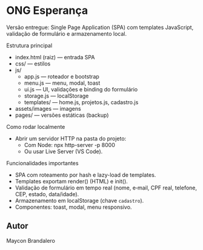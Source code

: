 # ONG Esperança

Versão entregue: Single Page Application (SPA) com templates JavaScript, validação de formulário e armazenamento local.

Estrutura principal
- index.html (raiz) — entrada SPA
- css/ — estilos
- js/
  - app.js — roteador e bootstrap
  - menu.js — menu, modal, toast
  - ui.js — UI, validações e binding do formulário
  - storage.js — localStorage
  - templates/ — home.js, projetos.js, cadastro.js
- assets/images — imagens
- pages/ — versões estáticas (backup)

Como rodar localmente
- Abrir um servidor HTTP na pasta do projeto:
  - Com Node:
    npx http-server -p 8000
  - Ou usar Live Server (VS Code).

Funcionalidades importantes
- SPA com roteamento por hash e lazy-load de templates.
- Templates exportam render() (HTML) e init().
- Validação de formulário em tempo real (nome, e‑mail, CPF real, telefone, CEP, estado, data/idade).
- Armazenamento em localStorage (chave `cadastro`).
- Componentes: toast, modal, menu responsivo.

## Autor

Maycon Brandalero
